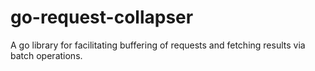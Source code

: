 # go-request-collapser
A go library for facilitating buffering of requests and fetching results via batch operations.
